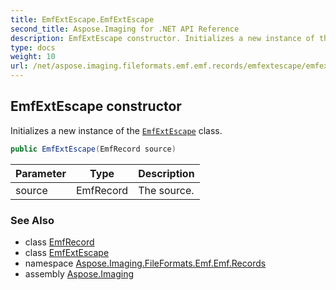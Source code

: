 ```yaml
---
title: EmfExtEscape.EmfExtEscape
second_title: Aspose.Imaging for .NET API Reference
description: EmfExtEscape constructor. Initializes a new instance of the EmfExtEscape class
type: docs
weight: 10
url: /net/aspose.imaging.fileformats.emf.emf.records/emfextescape/emfextescape/
---
```

## EmfExtEscape constructor

Initializes a new instance of the [`EmfExtEscape`](../) class.

```csharp
public EmfExtEscape(EmfRecord source)
```

| Parameter | Type | Description |
| --- | --- | --- |
| source | EmfRecord | The source. |

### See Also

* class [EmfRecord](../../emfrecord/)
* class [EmfExtEscape](../)
* namespace [Aspose.Imaging.FileFormats.Emf.Emf.Records](../../emfextescape/)
* assembly [Aspose.Imaging](../../../)


